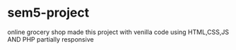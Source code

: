 # sem5-project
online grocery shop
made this project with venilla code
using HTML,CSS,JS AND PHP
partially responsive 
